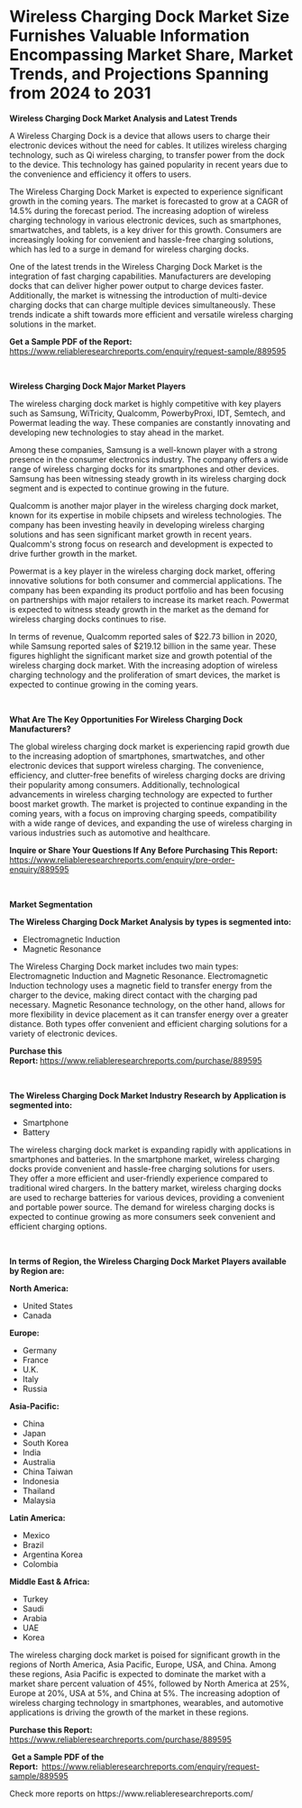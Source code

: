 <p><h1>Wireless Charging Dock Market Size Furnishes Valuable Information Encompassing Market Share, Market Trends, and Projections Spanning from 2024 to 2031</h1></p><p><strong>Wireless Charging Dock Market Analysis and Latest Trends</strong></p>
<p><p>A Wireless Charging Dock is a device that allows users to charge their electronic devices without the need for cables. It utilizes wireless charging technology, such as Qi wireless charging, to transfer power from the dock to the device. This technology has gained popularity in recent years due to the convenience and efficiency it offers to users.</p><p>The Wireless Charging Dock Market is expected to experience significant growth in the coming years. The market is forecasted to grow at a CAGR of 14.5% during the forecast period. The increasing adoption of wireless charging technology in various electronic devices, such as smartphones, smartwatches, and tablets, is a key driver for this growth. Consumers are increasingly looking for convenient and hassle-free charging solutions, which has led to a surge in demand for wireless charging docks.</p><p>One of the latest trends in the Wireless Charging Dock Market is the integration of fast charging capabilities. Manufacturers are developing docks that can deliver higher power output to charge devices faster. Additionally, the market is witnessing the introduction of multi-device charging docks that can charge multiple devices simultaneously. These trends indicate a shift towards more efficient and versatile wireless charging solutions in the market.</p></p>
<p><strong>Get a Sample PDF of the Report:&nbsp;</strong> <a href="https://www.reliableresearchreports.com/enquiry/request-sample/889595">https://www.reliableresearchreports.com/enquiry/request-sample/889595</a></p>
<p>&nbsp;</p>
<p><strong>Wireless Charging Dock Major Market Players</strong></p>
<p><p>The wireless charging dock market is highly competitive with key players such as Samsung, WiTricity, Qualcomm, PowerbyProxi, IDT, Semtech, and Powermat leading the way. These companies are constantly innovating and developing new technologies to stay ahead in the market.</p><p>Among these companies, Samsung is a well-known player with a strong presence in the consumer electronics industry. The company offers a wide range of wireless charging docks for its smartphones and other devices. Samsung has been witnessing steady growth in its wireless charging dock segment and is expected to continue growing in the future.</p><p>Qualcomm is another major player in the wireless charging dock market, known for its expertise in mobile chipsets and wireless technologies. The company has been investing heavily in developing wireless charging solutions and has seen significant market growth in recent years. Qualcomm's strong focus on research and development is expected to drive further growth in the market.</p><p>Powermat is a key player in the wireless charging dock market, offering innovative solutions for both consumer and commercial applications. The company has been expanding its product portfolio and has been focusing on partnerships with major retailers to increase its market reach. Powermat is expected to witness steady growth in the market as the demand for wireless charging docks continues to rise.</p><p>In terms of revenue, Qualcomm reported sales of $22.73 billion in 2020, while Samsung reported sales of $219.12 billion in the same year. These figures highlight the significant market size and growth potential of the wireless charging dock market. With the increasing adoption of wireless charging technology and the proliferation of smart devices, the market is expected to continue growing in the coming years.</p></p>
<p>&nbsp;</p>
<p><strong>What Are The Key Opportunities For Wireless Charging Dock Manufacturers?</strong></p>
<p><p>The global wireless charging dock market is experiencing rapid growth due to the increasing adoption of smartphones, smartwatches, and other electronic devices that support wireless charging. The convenience, efficiency, and clutter-free benefits of wireless charging docks are driving their popularity among consumers. Additionally, technological advancements in wireless charging technology are expected to further boost market growth. The market is projected to continue expanding in the coming years, with a focus on improving charging speeds, compatibility with a wide range of devices, and expanding the use of wireless charging in various industries such as automotive and healthcare.</p></p>
<p><strong>Inquire or Share Your Questions If Any Before Purchasing This Report:</strong> <a href="https://www.reliableresearchreports.com/enquiry/pre-order-enquiry/889595">https://www.reliableresearchreports.com/enquiry/pre-order-enquiry/889595</a></p>
<p>&nbsp;</p>
<p><strong>Market Segmentation</strong></p>
<p><strong>The Wireless Charging Dock Market Analysis by types is segmented into:</strong></p>
<p><ul><li>Electromagnetic Induction</li><li>Magnetic Resonance</li></ul></p>
<p><p>The Wireless Charging Dock market includes two main types: Electromagnetic Induction and Magnetic Resonance. Electromagnetic Induction technology uses a magnetic field to transfer energy from the charger to the device, making direct contact with the charging pad necessary. Magnetic Resonance technology, on the other hand, allows for more flexibility in device placement as it can transfer energy over a greater distance. Both types offer convenient and efficient charging solutions for a variety of electronic devices.</p></p>
<p><strong>Purchase this Report:&nbsp;</strong><a href="https://www.reliableresearchreports.com/purchase/889595">https://www.reliableresearchreports.com/purchase/889595</a></p>
<p>&nbsp;</p>
<p><strong>The Wireless Charging Dock Market Industry Research by Application is segmented into:</strong></p>
<p><ul><li>Smartphone</li><li>Battery</li></ul></p>
<p><p>The wireless charging dock market is expanding rapidly with applications in smartphones and batteries. In the smartphone market, wireless charging docks provide convenient and hassle-free charging solutions for users. They offer a more efficient and user-friendly experience compared to traditional wired chargers. In the battery market, wireless charging docks are used to recharge batteries for various devices, providing a convenient and portable power source. The demand for wireless charging docks is expected to continue growing as more consumers seek convenient and efficient charging options.</p></p>
<p>&nbsp;</p>
<p><strong>In terms of Region, the Wireless Charging Dock Market Players available by Region are:</strong></p>
<p>
    <p> <strong> North America: </strong>
        <ul>
            <li>United States</li>
            <li>Canada</li>
        </ul>
        </p> 
    <p> <strong> Europe: </strong>
        <ul>
            <li>Germany</li>
            <li>France</li>
            <li>U.K.</li>
            <li>Italy</li>
            <li>Russia</li>
        </ul>
        </p> 
    <p> <strong> Asia-Pacific: </strong>
        <ul>
            <li>China</li>
            <li>Japan</li>
            <li>South Korea</li>
            <li>India</li>
            <li>Australia</li>
            <li>China Taiwan</li>
            <li>Indonesia</li>
            <li>Thailand</li>
            <li>Malaysia</li>
        </ul>
        </p> 
    <p> <strong> Latin America: </strong>
        <ul>
            <li>Mexico</li>
            <li>Brazil</li>
            <li>Argentina Korea</li>
            <li>Colombia</li>
        </ul>
        </p> 
    <p> <strong> Middle East & Africa: </strong>
        <ul>
            <li>Turkey</li>
            <li>Saudi</li>
            <li>Arabia</li>
            <li>UAE</li>
            <li>Korea</li>
        </ul>
    </p>
    </p>
<p><p>The wireless charging dock market is poised for significant growth in the regions of North America, Asia Pacific, Europe, USA, and China. Among these regions, Asia Pacific is expected to dominate the market with a market share percent valuation of 45%, followed by North America at 25%, Europe at 20%, USA at 5%, and China at 5%. The increasing adoption of wireless charging technology in smartphones, wearables, and automotive applications is driving the growth of the market in these regions.</p></p>
<p><strong>Purchase this Report: </strong><a href="https://www.reliableresearchreports.com/purchase/889595">https://www.reliableresearchreports.com/purchase/889595</a></p>
<p>&nbsp;<strong>Get a Sample PDF of the Report:&nbsp;&nbsp;</strong><a href="https://www.reliableresearchreports.com/enquiry/request-sample/889595">https://www.reliableresearchreports.com/enquiry/request-sample/889595</a></p>
<p><strong></strong></p>
<p>Check more reports on https://www.reliableresearchreports.com/</p>